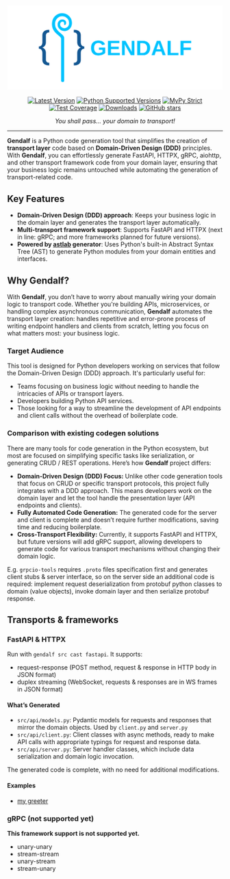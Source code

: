 <div align="center">
<img src="docs/gendalf-logo.svg" alt="Gendalf Logo" width="800">

[![Latest Version](https://img.shields.io/pypi/v/gendalf.svg)](https://pypi.python.org/pypi/gendalf) [![Python Supported Versions](https://img.shields.io/pypi/pyversions/gendalf.svg)](https://pypi.python.org/pypi/gendalf) [![MyPy Strict](https://img.shields.io/badge/mypy-strict-blue)](https://mypy.readthedocs.io/en/stable/getting_started.html#strict-mode-and-configuration) [![Test Coverage](https://codecov.io/gh/zerlok/gendalf/branch/main/graph/badge.svg)](https://codecov.io/gh/zerlok/gendalf) [![Downloads](https://img.shields.io/pypi/dm/gendalf.svg)](https://pypistats.org/packages/gendalf) [![GitHub stars](https://img.shields.io/github/stars/zerlok/gendalf)](https://github.com/zerlok/gendalf/stargazers)

*You shall pass... your domain to transport!*
</div>

---

**Gendalf** is a Python code generation tool that simplifies the creation of **transport layer** code based on
**Domain-Driven Design (DDD)** principles. With **Gendalf**, you can effortlessly generate FastAPI, HTTPX, gRPC,
aiohttp, and other transport framework code from your domain layer, ensuring that your business logic remains untouched
while automating the generation of transport-related code.

## Key Features

- **Domain-Driven Design (DDD) approach**: Keeps your business logic in the domain layer and generates the transport
  layer automatically.
- **Multi-transport framework support**: Supports FastAPI and HTTPX (next in line: gRPC; and more frameworks planned for
  future versions).
- **Powered by [astlab](https://github.com/zerlok/astlab) generator**: Uses Python's built-in Abstract Syntax Tree (AST)
  to generate Python modules from your domain entities and interfaces.

## Why Gendalf?

With **Gendalf**, you don’t have to worry about manually wiring your domain logic to transport code. Whether you're
building APIs, microservices, or handling complex asynchronous communication, **Gendalf** automates the transport layer
creation: handles repetitive and error-prone process of writing endpoint handlers and clients from scratch, letting you
focus on what matters most: your business logic.

### Target Audience

This tool is designed for Python developers working on services that follow the Domain-Driven Design (DDD) approach.
It's particularly useful for:

* Teams focusing on business logic without needing to handle the intricacies of APIs or transport layers.
* Developers building Python API services.
* Those looking for a way to streamline the development of API endpoints and client calls without the overhead of
  boilerplate code.

### Comparison with existing codegen solutions

There are many tools for code generation in the Python ecosystem, but most are focused on simplifying specific tasks
like serialization, or generating CRUD / REST operations. Here’s how **Gendalf** project differs:

* **Domain-Driven Design (DDD) Focus:** Unlike other code generation tools that focus on CRUD or specific transport
  protocols, this project fully integrates with a DDD approach. This means developers work on the domain layer and let
  the tool handle the presentation layer (API endpoints and clients).
* **Fully Automated Code Generation:** The generated code for the server and client is complete and doesn’t require
  further modifications, saving time and reducing boilerplate.
* **Cross-Transport Flexibility:** Currently, it supports FastAPI and HTTPX, but future versions will add gRPC support,
  allowing developers to generate code for various transport mechanisms without changing their domain logic.

E.g. `grpcio-tools` requires `.proto` files specification first and generates client stubs & server interface, so on the
server side an additional code is required: implement request deserialization from protobuf python classes to domain
(value objects), invoke domain layer and then serialize protobuf response.

## Transports & frameworks

### FastAPI & HTTPX

Run with `gendalf src cast fastapi`. It supports:

- request-response (POST method, request & response in HTTP body in JSON format)
- duplex streaming (WebSocket, requests & responses are in WS frames in JSON format)

#### What’s Generated

* `src/api/models.py`: Pydantic models for requests and responses that mirror the domain objects. Used by `client.py` and `server.py`
* `src/api/client.py`: Client classes with async methods, ready to make API calls with appropriate typings for request and
  response data.
* `src/api/server.py`: Server handler classes, which include data serialization and domain logic invocation.

The generated code is complete, with no need for additional modifications.

#### Examples

- [my greeter](examples/my_greeter)

### gRPC (not supported yet)

**This framework support is not supported yet.**

- unary-unary
- stream-stream
- unary-stream
- stream-unary
